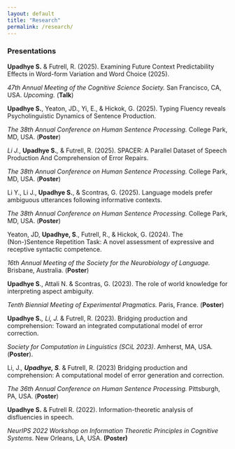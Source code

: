 ```yaml
---
layout: default
title: "Research"
permalink: /research/
---
```



### Presentations

**Upadhye S.** & Futrell, R. (2025). Examining Future Context Predictability Effects in Word-form Variation and Word Choice (2025). 

*47th Annual Meeting of the Cognitive Science Society.* San Francisco, CA, USA. *Upcoming.* (**Talk**)

**Upadhye S.**, Yeaton, JD., Yi, E., & Hickok, G. (2025). Typing Fluency reveals Psycholinguistic Dynamics of Sentence Production.

*The 38th Annual Conference on Human Sentence Processing.* College Park, MD, USA. (**Poster**)

*Li J.*, **Upadhye S.***,* & Futrell, R. (2025). SPACER: A Parallel Dataset of Speech Production And Comprehension of Error Repairs. 

*The 38th Annual Conference on Human Sentence Processing.* College Park, MD, USA. (**Poster**)

Li Y., Li J., **Upadhye S.**, & Scontras, G. (2025). Language models prefer ambiguous utterances following informative contexts. 

*The 38th Annual Conference on Human Sentence Processing.* College Park, MD, USA. (**Poster**)

Yeaton, JD, **Upadhye, S**., Futrell, R., & Hickok, G. (2024). The (Non-)Sentence Repetition Task: A novel assessment of expressive and receptive syntactic competence. 

*16th Annual Meeting of the Society for the Neurobiology of Language.* Brisbane, Australia. (**Poster**)

**Upadhye S**., Attali N. & Scontras, G. (2023). The role of world knowledge for interpreting aspect ambiguity. 

*Tenth Biennial Meeting of Experimental Pragmatics.* Paris, France. (**Poster**)

**Upadhye S.***, Li, J.* & Futrell, R. (2023). Bridging production and comprehension: Toward an integrated computational model of error correction. 

*Society for Computation in Linguistics (SCiL 2023)*. Amherst, MA, USA. (**Poster**).

Li, J.*, **Upadhye, S**.* & Futrell, R. (2023) Bridging production and comprehension: A computational model of error generation and correction.

*The 36th Annual Conference on Human Sentence Processing.* Pittsburgh, PA, USA. (**Poster**)

**Upadhye S.** & Futrell R. (2022). Information-theoretic analysis of disfluencies in speech. 

*NeurIPS 2022 Workshop on Information Theoretic Principles in Cognitive Systems.* New Orleans, LA, USA. **(Poster)**

